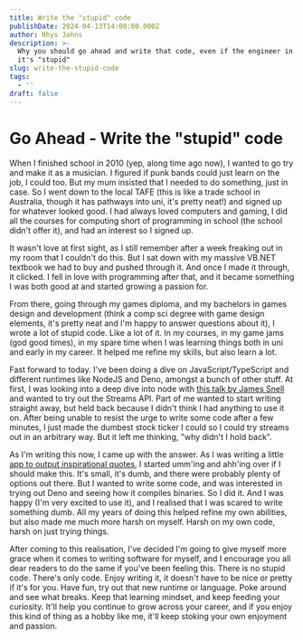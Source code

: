 ```yaml
---
title: Write the "stupid" code
publishDate: 2024-04-13T14:00:00.000Z
author: Rhys Johns
description: >-
  Why you should go ahead and write that code, even if the engineer in you says
  it's "stupid"
slug: write-the-stupid-code
tags:
  - ''
draft: false
---
```


# Go Ahead - Write the "stupid" code

When I finished school in 2010 (yep, along time ago now), I wanted to go try and make it as a musician. I figured if punk bands could just learn on the job, I could too. But my mum insisted that I needed to do something, just in case. So I went down to the local TAFE (this is like a trade school in Australia, though it has pathways into uni, it's pretty neat!) and signed up for whatever looked good. I had always loved computers and gaming, I did all the courses for computing short of programming in school (the school didn't offer it), and had an interest so I signed up.

It wasn't love at first sight, as I still remember after a week freaking out in my room that I couldn't do this. But I sat down with my massive VB.NET textbook we had to buy and pushed through it. And once I made it through, it clicked. I fell in love with programming after that, and it became something I was both good at and started growing a passion for.

From there, going through my games diploma, and my bachelors in games design and development (think a comp sci degree with game design elements, it's pretty neat and I'm happy to answer questions about it), I wrote a lot of stupid code. Like a lot of it. In my courses, in my game jams (god good times), in my spare time when I was learning things both in uni and early in my career. It helped me refine my skills, but also learn a lot. 

Fast forward to today. I've been doing a dive on JavaScript/TypeScript and different runtimes like NodeJS and Deno, amongst a bunch of other stuff. At first, I was looking into a deep dive into node with [this talk by James Snell](https://youtu.be/rUFUTdQALrk?si=wSZcxvzoO3eA1_fj) and wanted to try out the Streams API. Part of me wanted to start writing straight away, but held back because I didn't think I had anything to use it on. After being unable to resist the urge to write some code after a few minutes, I just made the dumbest stock ticker I could so I could try streams out in an arbitrary way. But it left me thinking, "why didn't I hold back".

As I'm writing this now, I came up with the answer. As I was writing a little [app to output inspirational quotes](https://github.com/SpikePuppet/daily-inspo), I started umm'ing and ahh'ing over if I should make this. It's small, it's dumb, and there were probably plenty of options out there. But I wanted to write some code, and was interested in trying out Deno and seeing how it compiles binaries. So I did it. And I was happy (I'm very excited to use it), and I realised that I was scared to write something dumb. All my years of doing this helped refine my own abilities, but also made me much more harsh on myself. Harsh on my own code, harsh on just trying things.

After coming to this realisation, I've decided I'm going to give myself more grace when it comes to writing software for myself, and I encourage you all dear readers to do the same if you've been feeling this. There is no stupid code. There's only code. Enjoy writing it, it doesn't have to be nice or pretty if it's for you. Have fun, try out that new runtime or language. Poke around and see what breaks. Keep that learning mindset, and keep feeding your curiosity. It'll help you continue to grow across your career, and if you enjoy this kind of thing as a hobby like me, it'll keep stoking your own enjoyment and passion.
